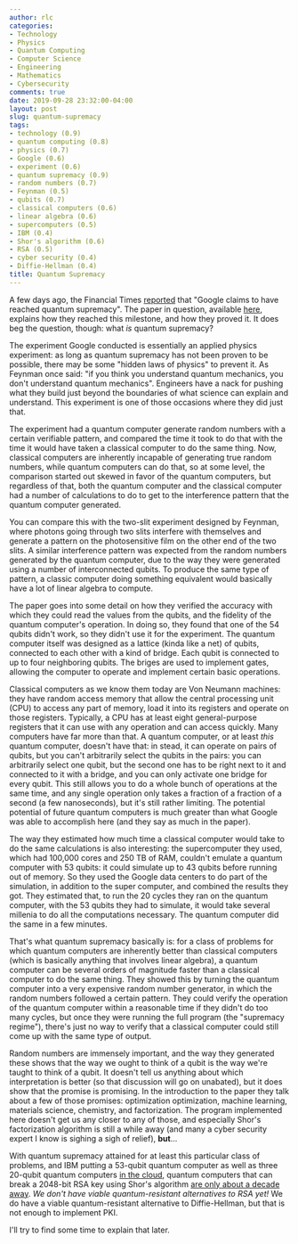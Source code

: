 ```yaml
---
author: rlc
categories:
- Technology
- Physics
- Quantum Computing
- Computer Science
- Engineering
- Mathematics
- Cybersecurity
comments: true
date: 2019-09-28 23:32:00-04:00
layout: post
slug: quantum-supremacy
tags:
- technology (0.9)
- quantum computing (0.8)
- physics (0.7)
- Google (0.6)
- experiment (0.6)
- quantum supremacy (0.9)
- random numbers (0.7)
- Feynman (0.5)
- qubits (0.7)
- classical computers (0.6)
- linear algebra (0.6)
- supercomputers (0.5)
- IBM (0.4)
- Shor's algorithm (0.6)
- RSA (0.5)
- cyber security (0.4)
- Diffie-Hellman (0.4)
title: Quantum Supremacy
---
```


A few days ago, the Financial Times [reported](https://www.ft.com/content/b9bb4e54-dbc1-11e9-8f9b-77216ebe1f17) that "Google claims to have reached quantum supremacy". The paper in question, available [here](https://www.docdroid.net/h9oBikj/quantum-supremacy-using-a-programmable-superconducting-processor.pdf), explains how they reached this milestone, and how they proved it. It does beg the question, though: what *is* quantum supremacy?
<!--more-->
The experiment Google conducted is essentially an applied physics experiment: as long as quantum supremacy has not been proven to be possible, there may be some "hidden laws of physics" to prevent it. As Feynman once said: "if you think you understand quantum mechanics, you don't understand quantum mechanics". Engineers have a nack for pushing what they build just beyond the boundaries of what science can explain and understand. This experiment is one of those occasions where they did just that.

The experiment had a quantum computer generate random numbers with a certain verifiable pattern, and compared the time it took to do that with the time it would have taken a classical computer to do the same thing. Now, classical computers are inherently incapable of generating true random numbers, while quantum computers can do that, so at some level, the comparison started out skewed in favor of the quantum computers, but regardless of that, both the quantum computer and the classical computer had a number of calculations to do to get to the interference pattern that the quantum computer generated.

You can compare this with the two-slit experiment designed by Feynman, where photons going through two slits interfere with themselves and generate a pattern on the photosensitive film on the other end of the two slits. A similar interference pattern was expected from the random numbers generated by the quantum computer, due to the way they were generated using a number of interconnected qubits. To produce the same type of pattern, a classic computer doing something equivalent would basically have a lot of linear algebra to compute.

The paper goes into some detail on how they verified the accuracy with which they could read the values from the qubits, and the fidelity of the quantum computer's operation. In doing so, they found that one of the 54 qubits didn't work, so they didn't use it for the experiment. The quantum computer itself was designed as a lattice (kinda like a net) of qubits, connected to each other with a kind of bridge. Each qubit is connected to up to four neighboring qubits. The briges are used to implement gates, allowing the computer to operate and implement certain basic operations.

Classical computers as we know them today are Von Neumann machines: they have random access memory that allow the central processing unit (CPU) to access any part of memory, load it into its registers and operate on those registers. Typically, a CPU has at least eight general-purpose registers that it can use with any operation and can access quickly. Many computers have far more than that. A quantum computer, or at least *this* quantum computer, doesn't have that: in stead, it can operate on pairs of qubits, but you can't arbitrarily select the qubits in the pairs: you can arbitrarily select one qubit, but the second one has to be right next to it and connected to it with a bridge, and you can only activate one bridge for every qubit. This still allows you to do a whole bunch of operations at the same time, and any single operation only takes a fraction of a fraction of a second (a few nanoseconds), but it's still rather limiting. The potential potential of future quantum computers is much greater than what Google was able to accomplish here (and they say as much in the paper).

The way they estimated how much time a classical computer would take to do the same calculations is also interesting: the supercomputer they used, which had 100,000 cores and 250 TB of RAM, couldn't emulate a quantum computer with 53 qubits: it could simulate up to 43 qubits before running out of memory. So they used the Google data centers to do part of the simulation, in addition to the super computer, and combined the results they got. They estimated that, to run the 20 cycles they ran on the quantum computer, with the 53 qubits they had to simulate, it would take several millenia to do all the computations necessary. The quantum computer did the same in a few minutes.

That's what quantum supremacy basically is: for a class of problems for which quantum computers are inherently better than classical computers (which is basically anything that involves linear algebra), a quantum computer can be several orders of magnitude faster than a classical computer to do the same thing. They showed this by turning the quantum computer into a very expensive random number generator, in which the random numbers followed a certain pattern. They could verify the operation of the quantum computer within a reasonable time if they didn't do too many cycles, but once they were running the full program (the "supremacy regime"), there's just no way to verify that a classical computer could still come up with the same type of output.

Random numbers are immensely important, and the way they generated these shows that the way we ought to think of a qubit is the way we're taught to think of a qubit. It doesn't tell us anything about which interpretation is better (so that discussion will go on unabated), but it does show that the promise is promising. In the introduction to the paper they talk about a few of those promises: optimization optimization, machine learning, materials science, chemistry, and factorization. The program implemented here doesn't get us any closer to any of those, and especially Shor's factorization algorithm is still a while away (and many a cyber security expert I know is sighing a sigh of relief), **but**...

With quantum supremacy attained for at least this particular class of problems, and IBM putting a 53-qubit quantum computer as well as three 20-qubit quantum computers [in the cloud](https://techcrunch.com/2019/09/18/ibm-will-soon-launch-a-53-qubit-quantum-computer/), quantum computers that can break a 2048-bit RSA key using Shor's algorithm [are only about a decade away](https://quantumcomputingreport.com/our-take/applying-moores-law-to-quantum-qubits/). *We don't have viable quantum-resistant alternatives to RSA yet!* We do have a viable quantum-resistant alternative to Diffie-Hellman, but that is not enough to implement PKI.

I'll try to find some time to explain that later.